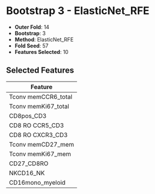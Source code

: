 # Bootstrap 3 - ElasticNet_RFE

- **Outer Fold**: 14
- **Bootstrap**: 3
- **Method**: ElasticNet_RFE
- **Fold Seed**: 57
- **Features Selected**: 10

## Selected Features

| Feature |
|---------|
| Tconv memCCR6_total |
| Tconv memKi67_total |
| CD8pos_CD3 |
| CD8 RO CCR5_CD3 |
| CD8 RO CXCR3_CD3 |
| Tconv memCD27_mem |
| Tconv memKi67_mem |
| CD27_CD8RO |
| NKCD16_NK |
| CD16mono_myeloid |
